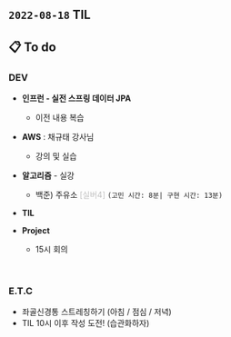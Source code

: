 ## `2022-08-18` TIL

## 📋 To do

### DEV

+ **인프런 - 실전 스프링 데이터 JPA**
  + 이전 내용 복습

+ **AWS** : 채규태 강사님
  + 강의 및 실습

+ **알고리즘** - 실강
  + 백준) 주유소 <font color="silver">[실버4]</font> `(고민 시간: 8분| 구현 시간: 13분)`

+ **TIL**

+ **Project**
  + 15시 회의

<br>

### E.T.C
+ 좌골신경통 스트레칭하기 (아침 / 점심 / 저녁)
+ TIL 10시 이후 작성 도전! (습관화하자)